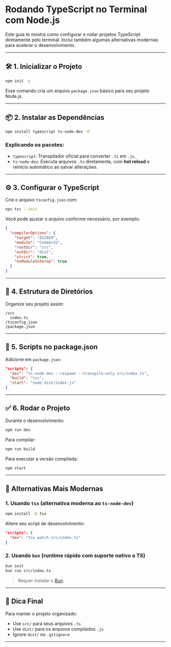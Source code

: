 
# Rodando TypeScript no Terminal com Node.js

Este guia te mostra como configurar e rodar projetos TypeScript diretamente pelo terminal. Inclui também algumas alternativas modernas para acelerar o desenvolvimento.

---

## 🛠️ 1. Inicializar o Projeto

```bash
npm init -y
```

Esse comando cria um arquivo `package.json` básico para seu projeto Node.js.

---

## 📦 2. Instalar as Dependências

```bash
npm install typescript ts-node-dev -D
```

### Explicando os pacotes:

- `typescript`: Transpilador oficial para converter `.ts` em `.js`.
- `ts-node-dev`: Executa arquivos `.ts` diretamente, com **hot reload** e reinício automático ao salvar alterações.

---

## ⚙️ 3. Configurar o TypeScript

Crie o arquivo `tsconfig.json` com:

```bash
npx tsc --init
```

Você pode ajustar o arquivo conforme necessário, por exemplo:

```json
{
  "compilerOptions": {
    "target": "ES2020",
    "module": "CommonJS",
    "rootDir": "src",
    "outDir": "dist",
    "strict": true,
    "esModuleInterop": true
  }
}
```

---

## 🧪 4. Estrutura de Diretórios

Organize seu projeto assim:

```
/src
  index.ts
/tsconfig.json
/package.json
```

---

## 🚀 5. Scripts no package.json

Adicione em `package.json`:

```json
"scripts": {
  "dev": "ts-node-dev --respawn --transpile-only src/index.ts",
  "build": "tsc",
  "start": "node dist/index.js"
}
```

---

## ✅ 6. Rodar o Projeto

Durante o desenvolvimento:

```bash
npm run dev
```

Para compilar:

```bash
npm run build
```

Para executar a versão compilada:

```bash
npm start
```

---

## 🚀 Alternativas Mais Modernas

### 1. Usando `tsx` (alternativa moderna ao `ts-node-dev`)

```bash
npm install -D tsx
```

Altere seu script de desenvolvimento:

```json
"scripts": {
  "dev": "tsx watch src/index.ts"
}
```

### 2. Usando `bun` (runtime rápido com suporte nativo a TS)

```bash
bun init
bun run src/index.ts
```

> Requer instalar o [Bun](https://bun.sh).

---

## 🧼 Dica Final

Para manter o projeto organizado:

- Use `src/` para seus arquivos `.ts`
- Use `dist/` para os arquivos compilados `.js`
- Ignore `dist/` no `.gitignore`

---

